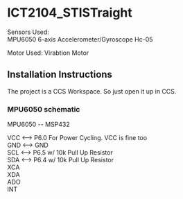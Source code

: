 # ICT2104_STISTraight
Sensors Used:  
MPU6050 6-axis Accelerometer/Gyroscope
Hc-05

Motor Used:
Virabtion Motor

## Installation Instructions
The project is a CCS Workspace. So just open it up in CCS.

### MPU6050 schematic
MPU6050 -- MSP432

  VCC   <-->  P6.0 For Power Cycling. VCC is fine too  
  GND   <-->  GND  
  SCL   <-->  P6.5 w/ 10k Pull Up Resistor  
  SDA   <-->  P6.4 w/ 10k Pull Up Resistor  
  XCA  
  XDA  
  ADO  
  INT  






<img src="https://github.com/Huang-YiYi/2104/tree/master/Images/IMG_7213" alt="">